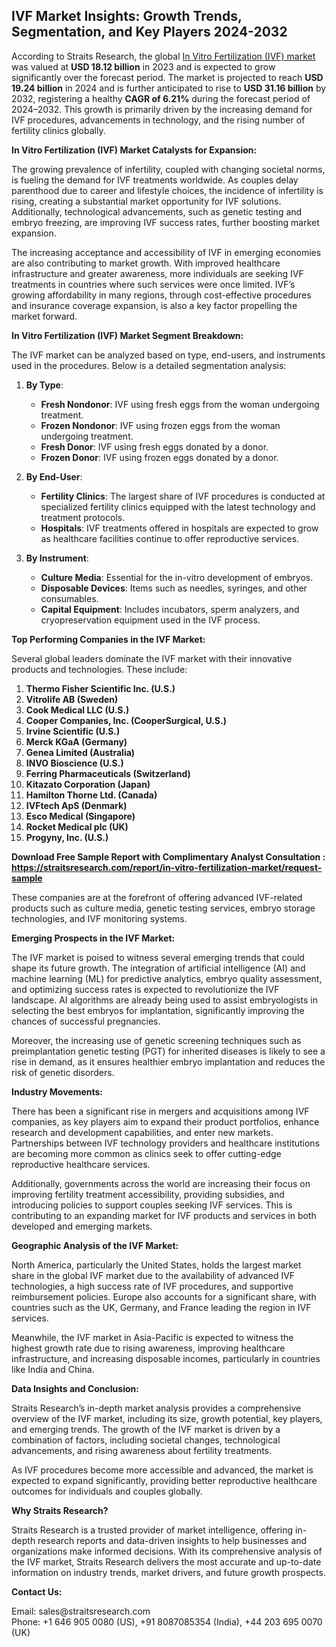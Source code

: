 <h2>IVF Market Insights: Growth Trends, Segmentation, and Key Players 2024-2032</h2>
<p>According to Straits Research, the global <a href="https://straitsresearch.com/report/in-vitro-fertilization-market">In Vitro Fertilization (IVF) market</a> was valued at <strong>USD 18.12 billion</strong> in 2023 and is expected to grow significantly over the forecast period. The market is projected to reach <strong>USD 19.24 billion</strong> in 2024 and is further anticipated to rise to <strong>USD 31.16 billion</strong> by 2032, registering a healthy <strong>CAGR of 6.21%</strong> during the forecast period of 2024&ndash;2032. This growth is primarily driven by the increasing demand for IVF procedures, advancements in technology, and the rising number of fertility clinics globally.</p>

<p><strong>In Vitro Fertilization (IVF) Market Catalysts for Expansion:</strong></p>
<p>The growing prevalence of infertility, coupled with changing societal norms, is fueling the demand for IVF treatments worldwide. As couples delay parenthood due to career and lifestyle choices, the incidence of infertility is rising, creating a substantial market opportunity for IVF solutions. Additionally, technological advancements, such as genetic testing and embryo freezing, are improving IVF success rates, further boosting market expansion.</p>
<p>The increasing acceptance and accessibility of IVF in emerging economies are also contributing to market growth. With improved healthcare infrastructure and greater awareness, more individuals are seeking IVF treatments in countries where such services were once limited. IVF&rsquo;s growing affordability in many regions, through cost-effective procedures and insurance coverage expansion, is also a key factor propelling the market forward.</p>
<p><strong>In Vitro Fertilization (IVF) Market Segment Breakdown:</strong></p>
<p>The IVF market can be analyzed based on type, end-users, and instruments used in the procedures. Below is a detailed segmentation analysis:</p>
<ol>
<li>
<p><strong>By Type</strong>:</p>
<ul>
<li><strong>Fresh Nondonor</strong>: IVF using fresh eggs from the woman undergoing treatment.</li>
<li><strong>Frozen Nondonor</strong>: IVF using frozen eggs from the woman undergoing treatment.</li>
<li><strong>Fresh Donor</strong>: IVF using fresh eggs donated by a donor.</li>
<li><strong>Frozen Donor</strong>: IVF using frozen eggs donated by a donor.</li>
</ul>
</li>
<li>
<p><strong>By End-User</strong>:</p>
<ul>
<li><strong>Fertility Clinics</strong>: The largest share of IVF procedures is conducted at specialized fertility clinics equipped with the latest technology and treatment protocols.</li>
<li><strong>Hospitals</strong>: IVF treatments offered in hospitals are expected to grow as healthcare facilities continue to offer reproductive services.</li>
</ul>
</li>
<li>
<p><strong>By Instrument</strong>:</p>
<ul>
<li><strong>Culture Media</strong>: Essential for the in-vitro development of embryos.</li>
<li><strong>Disposable Devices</strong>: Items such as needles, syringes, and other consumables.</li>
<li><strong>Capital Equipment</strong>: Includes incubators, sperm analyzers, and cryopreservation equipment used in the IVF process.</li>
</ul>
</li>
</ol>
<p><strong>Top Performing Companies in the IVF Market:</strong></p>
<p>Several global leaders dominate the IVF market with their innovative products and technologies. These include:</p>
<ol>
<li><strong>Thermo Fisher Scientific Inc. (U.S.)</strong></li>
<li><strong>Vitrolife AB (Sweden)</strong></li>
<li><strong>Cook Medical LLC (U.S.)</strong></li>
<li><strong>Cooper Companies, Inc. (CooperSurgical, U.S.)</strong></li>
<li><strong>Irvine Scientific (U.S.)</strong></li>
<li><strong>Merck KGaA (Germany)</strong></li>
<li><strong>Genea Limited (Australia)</strong></li>
<li><strong>INVO Bioscience (U.S.)</strong></li>
<li><strong>Ferring Pharmaceuticals (Switzerland)</strong></li>
<li><strong>Kitazato Corporation (Japan)</strong></li>
<li><strong>Hamilton Thorne Ltd. (Canada)</strong></li>
<li><strong>IVFtech ApS (Denmark)</strong></li>
<li><strong>Esco Medical (Singapore)</strong></li>
<li><strong>Rocket Medical plc (UK)</strong></li>
<li><strong>Progyny, Inc. (U.S.)</strong></li>
</ol>
<p><strong>Download Free Sample Report with&nbsp;Complimentary Analyst Consultation : <a href="https://straitsresearch.com/report/in-vitro-fertilization-market/request-sample">https://straitsresearch.com/report/in-vitro-fertilization-market/request-sample</a><br /></strong></p>
<p>These companies are at the forefront of offering advanced IVF-related products such as culture media, genetic testing services, embryo storage technologies, and IVF monitoring systems.</p>
<p><strong>Emerging Prospects in the IVF Market:</strong></p>
<p>The IVF market is poised to witness several emerging trends that could shape its future growth. The integration of artificial intelligence (AI) and machine learning (ML) for predictive analytics, embryo quality assessment, and optimizing success rates is expected to revolutionize the IVF landscape. AI algorithms are already being used to assist embryologists in selecting the best embryos for implantation, significantly improving the chances of successful pregnancies.</p>
<p>Moreover, the increasing use of genetic screening techniques such as preimplantation genetic testing (PGT) for inherited diseases is likely to see a rise in demand, as it ensures healthier embryo implantation and reduces the risk of genetic disorders.</p>
<p><strong>Industry Movements:</strong></p>
<p>There has been a significant rise in mergers and acquisitions among IVF companies, as key players aim to expand their product portfolios, enhance research and development capabilities, and enter new markets. Partnerships between IVF technology providers and healthcare institutions are becoming more common as clinics seek to offer cutting-edge reproductive healthcare services.</p>
<p>Additionally, governments across the world are increasing their focus on improving fertility treatment accessibility, providing subsidies, and introducing policies to support couples seeking IVF services. This is contributing to an expanding market for IVF products and services in both developed and emerging markets.</p>
<p><strong>Geographic Analysis of the IVF Market:</strong></p>
<p>North America, particularly the United States, holds the largest market share in the global IVF market due to the availability of advanced IVF technologies, a high success rate of IVF procedures, and supportive reimbursement policies. Europe also accounts for a significant share, with countries such as the UK, Germany, and France leading the region in IVF services.</p>
<p>Meanwhile, the IVF market in Asia-Pacific is expected to witness the highest growth rate due to rising awareness, improving healthcare infrastructure, and increasing disposable incomes, particularly in countries like India and China.</p>
<p><strong>Data Insights and Conclusion:</strong></p>
<p>Straits Research&rsquo;s in-depth market analysis provides a comprehensive overview of the IVF market, including its size, growth potential, key players, and emerging trends. The growth of the IVF market is driven by a combination of factors, including societal changes, technological advancements, and rising awareness about fertility treatments.</p>
<p>As IVF procedures become more accessible and advanced, the market is expected to expand significantly, providing better reproductive healthcare outcomes for individuals and couples globally.</p>
<p><strong>Why Straits Research?</strong></p>
<p>Straits Research is a trusted provider of market intelligence, offering in-depth research reports and data-driven insights to help businesses and organizations make informed decisions. With its comprehensive analysis of the IVF market, Straits Research delivers the most accurate and up-to-date information on industry trends, market drivers, and future growth prospects.</p>
<p><strong>Contact Us:</strong></p>
<p>Email: <a rel="">sales@straitsresearch.com</a><br />Phone: +1 646 905 0080 (US), +91 8087085354 (India), +44 203 695 0070 (UK)</p>
